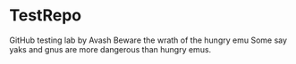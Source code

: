 # TestRepo
GitHub testing lab by Avash
Beware the wrath of the hungry emu
Some say yaks and gnus are more dangerous than hungry emus.
